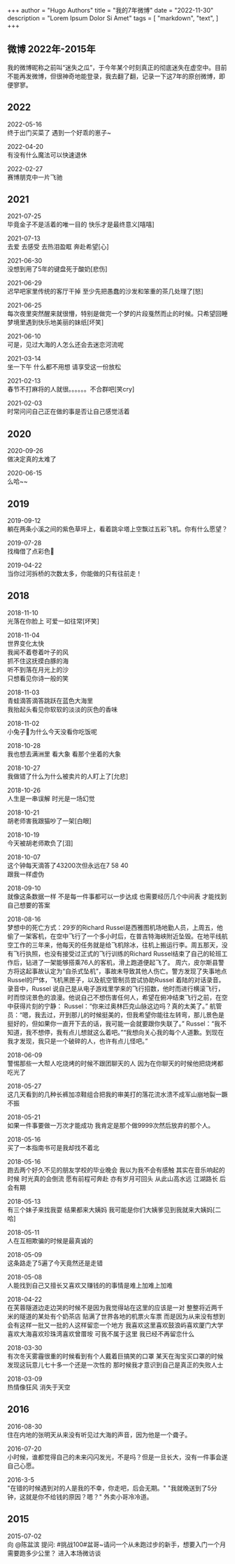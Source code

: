 +++
author = "Hugo Authors"
title = "我的7年微博"
date = "2022-11-30"
description = "Lorem Ipsum Dolor Si Amet"
tags = [
    "markdown",
    "text",
]
+++



## 微博 2022年-2015年

我的微博昵称之前叫“迷失之瓜”，于今年某个时刻真正的彻底迷失在虚空中。目前不能再发微博，但很神奇地能登录，我去翻了翻，记录一下这7年的原创微博，即便寥寥。

## 2022
2022-05-16  
终于出门买菜了   遇到一个好乖的崽子~  ​​​

2022-04-20  
有没有什么魔法可以快速退休 ​​​

2022-02-27  
赛博朋克中一片飞驰  ​​​

## 2021
2021-07-25  
毕竟金子不是活着的唯一目的  快乐才是最终意义[嘻嘻] ​​​

2021-07-13  
去爱  去感受  去热泪盈眶  奔赴希望[心]

2021-06-30  
没想到用了5年的键盘死于酸奶[悲伤] ​​​

2021-06-29  
迟早吧家里传统的客厅干掉  至少先把愚蠢的沙发和笨重的茶几处理了[怒] ​​​

2021-06-25  
每次夜里突然醒来就很懵，特别是做完一个梦的片段戛然而止的时候。只希望回睡梦境里遇到快乐地美丽的妹纸[坏笑] ​​​

2021-06-10  
可是，见过大海的人怎么还会去迷恋河流呢 ​​​

2021-03-14  
坐一下午  什么都不用想  请享受这一份放松  ​​​

2021-02-13  
春节不打麻将的人就很。。。。。。不合群吧[笑cry] ​​​

2021-02-03  
时常问问自己正在做的事是否让自己感觉活着 ​​​


## 2020
2020-09-26  
做决定真的太难了 ​​​

2020-06-15  
么哈~~  ​​​


## 2019

2019-09-12  
躺在两条小溪之间的紫色草坪上，看着跳伞塔上空飘过五彩飞机。你有什么愿望？ ​​​

2019-07-28  
找梅借了点彩色👻 ​​​

2019-04-22  
当你过河拆桥的次数太多，你能做的只有往前走！  

## 2018
2018-11-10  
光落在你脸上  可爱一如往常[坏笑] ​​​

2018-11-04  
世界变化太快  
我闻不着卷着叶子的风  
抓不住这抚摸白豚的海  
听不到落在月光上的沙  
只想看见你诗一般的笑  

2018-11-03  
青蛙滴答滴答跳跃在蓝色大海里  
我抬起头看见你软软的淡淡的灰色的香味  

2018-11-02  
小兔子🐰为什么今天没看你吃饭呢 ​​​

2018-10-28  
我也想去满洲里  看大象  看那个坐着的大象 ​​​

2018-10-27  
我做错了什么为什么被卖片的人盯上了[允悲] ​​​

2018-10-26  
人生是一串误解  时光是一场幻觉 ​​​

2018-10-21  
胡老师害我跟猫吵了一架[白眼] ​​​

2018-10-19  
今天被胡老师欺负了[泪] ​​​

2018-10-07  
这个钟每天滴答了43200次但永远在7  58  40        
跟我一样虚伪 ​​​

2018-09-10  
就像这条数据一样 不是每一件事都可以一步达成 也需要经历几个中间表 才能找到自己想要的答案  ​​​

2018-08-16  
梦想中的死亡方式：29岁的Richard Russel是西雅图机场地勤人员，上周五，他偷了一架客机，在空中飞行了一个多小时后，在普吉特海峡附近坠毁。在地平线航空工作的三年来，他每天的任务就是给飞机除冰，往机上搬运行李。周五那天，没有飞行执照，也没有接受过正式的飞行训练的Richard Russel结束了自己的轮班工作后，钻进了一架能够搭乘76人的客机，滑上跑道便起飞了。
周六，皮尔斯县警方将这起事故认定为“自杀式坠机”，事故未导致其他人伤亡。警方发现了失事地点Russel的尸体，飞机黑匣子，以及航空管制员尝试协助Russel 着陆的对话录音。录音中，Russel 说自己是从电子游戏里学来的飞行招数，他时而进行横滚飞行，时而惊诧景色的浪漫。他说自己不想伤害任何人，希望在俯冲结束飞行之前，在空中获得片刻的宁静：
Russel：“你来过奥林匹克山脉这边吗？真的太美了。”
航管员：“嗯，我去过，开到那儿的时候挺美的，但我希望你能往左转弯，那儿景色是挺好的，但如果你一直开下去的话，我可能一会就要跟你失联了。”
Russel：“我不知道，我不想停，我有点儿想就这么着吧。”“我想向关心我的每个人道歉。到现在我才发现，我只是一个破碎的人，也许有点儿怪吧。”

2018-06-09  
警惕那些一大帮人吃烧烤的时候不跟团聊天的人   因为在你聊天的时候他把烧烤都吃光了 ​​​

2018-05-27  
这几天看到的几种长裤加凉鞋组合把我的审美打的落花流水溃不成军山崩地裂一蹶不振 ​​​

2018-05-21  
如果一件事要做一万次才能成功  我肯定是那个做9999次然后放弃的那个人。 ​​​

2018-05-16  
买了一本指南书可是我却找不着北 ​​​

2018-05-16  
跑去两个好久不见的朋友学校的毕业晚会  我以为我不会有感触  其实在音乐响起的时候  时光真的会倒流  愿有前程可奔赴  亦有岁月可回头 从此山高水远 江湖路长 后会有期 ​​​

2018-05-13  
有三个妹子来找我耍    结果都来大姨妈   我可能是你们大姨爹见到我就来大姨妈[二哈] ​​​

2018-05-11  
人在互相欺骗的时候是最真诚的 ​​​

2018-05-09  
这条路走了5遍了今天竟然还是走错 ​​​

2018-05-08  
人能找到自己又擅长又喜欢又赚钱的的事情是难上加难上加难 ​​​

2018-04-22  
在芙蓉隧道边走边哭的时候不是因为我觉得站在这里的应该是一对 整整将近两千米的隧道的某处有个奶茶店 贴满了世界各地的机票火车票  而是因为从来没有想到会有这样一批又一批的人这样留恋一个地方 我喜欢这里喜欢鼓浪屿喜欢厦门大学喜欢大海喜欢珍珠湾喜欢曾厝垵 可我不属于这里 我已经不再留恋什么

2018-03-30  
有次冬天雾霾很重的时候看到有个人戴着巨搞笑的口罩  某天在淘宝买口罩的时候发现这玩意儿七十多一个还是一次性的  那时候我才意识到自己是真正的失败人士 ​​​

2018-03-09  
热情像狂风   消失于天空

## 2016 
2016-08-30  
住在内地的张明天从来没有听见过大海的声音，因为他是一个聋子。 ​​​

2016-07-20  
小时候，谁都觉得自己的未来闪闪发光，不是吗？但是一旦长大，没有一件事会遂自己心愿。 ​​​

2016-3-5  
"在错的时候遇到对的人是我的不幸，你走吧，后会无期。" "我就晚送到了5分钟，这就是你不给钱的原因？嗯？" 外卖小哥冷冷道。 ​​​

## 2015
2015-07-02  
向 @陈盆滨 提问: #挑战100#盆哥~请问一个从未跑过步的新手，想要入门一个月需要跑多少公里？ 进入本场微访谈 
